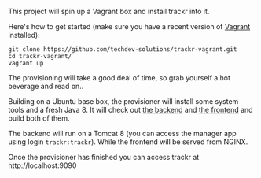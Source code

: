 This project will spin up a Vagrant box and install trackr into it.

Here's how to get started (make sure you have a recent version of [Vagrant](https://www.vagrantup.com/) installed):

    git clone https://github.com/techdev-solutions/trackr-vagrant.git
    cd trackr-vagrant/
    vagrant up

The provisioning will take a good deal of time, so grab yourself a hot beverage and read on..

Building on a Ubuntu base box, the provisioner will install some system tools and a fresh Java 8.
It will check out [the backend](https://github.com/techdev-solutions/trackr-backend) and [the frontend](https://github.com/techdev-solutions/trackr-frontend) and build both of them.

The backend will run on a Tomcat 8 (you can access the manager app using login `trackr:trackr`).
While the frontend will be served from NGINX.

Once the provisioner has finished you can access trackr at http://localhost:9090
